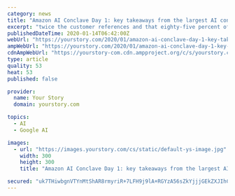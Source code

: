 ```yaml
---
category: news
title: "Amazon AI Conclave Day 1: key takeaways from the largest AI conclave in the country"
excerpt: "twice the customer references and that eighty-five percent of all Tensorflow-based projects in the cloud are running on AWS. He also referenced how Freshworks, India’s locally grown and globally ..."
publishedDateTime: 2020-01-14T06:42:00Z
webUrl: "https://yourstory.com/2020/01/amazon-ai-conclave-day-1-key-takeaways"
ampWebUrl: "https://yourstory.com/2020/01/amazon-ai-conclave-day-1-key-takeaways/amp"
cdnAmpWebUrl: "https://yourstory-com.cdn.ampproject.org/c/s/yourstory.com/2020/01/amazon-ai-conclave-day-1-key-takeaways/amp"
type: article
quality: 53
heat: 53
published: false

provider:
  name: Your Story
  domain: yourstory.com

topics:
  - AI
  - Google AI

images:
  - url: "https://images.yourstory.com/cs/static/default-ys-image.jpg"
    width: 300
    height: 300
    title: "Amazon AI Conclave Day 1: key takeaways from the largest AI conclave in the country"

secured: "uk7THiwbgnVTYnMtShAR8rmyriR+7LFH9j9lA+RGYzA56sZkYjjjGEkZXJIhCLT3+oVFPOwkFMKIvh8NhD9TQDTEdFDygGQBw0U2eyxfwyLuPeoyKrbDwQ1BGRqc5J0vFovm2X6dH8tRWhk7KUyBfUnH23CfO6DoVf3BO4nL/g6p+K1zRZieoeiO9tVWokWQT+dd28eaWMiqAiICZGZKu8z0U6yzP0Rkn0UA/tJaZcuqcfPamxxGOj5MyjNJUX6J0rPfN8bcDHCY4dmmknbPU25ZjC9Hkxy8b6s/4apue1ImIDLEdUU0veNg9xX5xdZ7;fpdC9pvSsfRWYld4XacNrA=="
---
```


